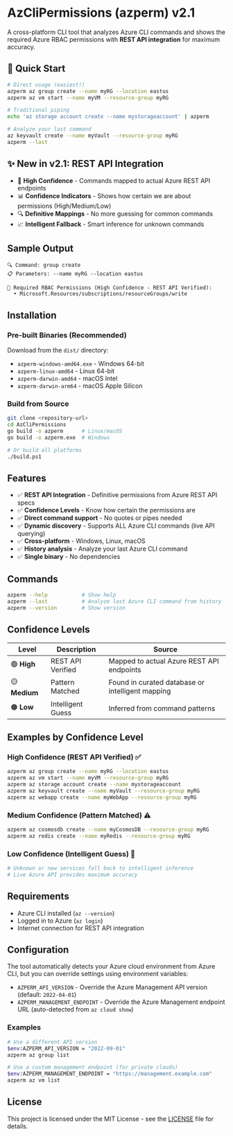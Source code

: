 # AzCliPermissions (azperm) v2.1

A cross-platform CLI tool that analyzes Azure CLI commands and shows the required Azure RBAC permissions with **REST API integration** for maximum accuracy.

## 🚀 Quick Start

```bash
# Direct usage (easiest!)
azperm az group create --name myRG --location eastus
azperm az vm start --name myVM --resource-group myRG

# Traditional piping
echo 'az storage account create --name mystorageaccount' | azperm

# Analyze your last command
az keyvault create --name myVault --resource-group myRG
azperm --last
```

## ✨ New in v2.1: REST API Integration

- 🎯 **High Confidence** - Commands mapped to actual Azure REST API endpoints
- 📊 **Confidence Indicators** - Shows how certain we are about permissions (High/Medium/Low)
- 🔍 **Definitive Mappings** - No more guessing for common commands
- 📈 **Intelligent Fallback** - Smart inference for unknown commands

## Sample Output

```
🔍 Command: group create
📋 Parameters: --name myRG --location eastus

🔐 Required RBAC Permissions (High Confidence - REST API Verified):
  • Microsoft.Resources/subscriptions/resourceGroups/write
```

## Installation

### Pre-built Binaries (Recommended)

Download from the `dist/` directory:
- `azperm-windows-amd64.exe` - Windows 64-bit
- `azperm-linux-amd64` - Linux 64-bit  
- `azperm-darwin-amd64` - macOS Intel
- `azperm-darwin-arm64` - macOS Apple Silicon

### Build from Source

```bash
git clone <repository-url>
cd AzCliPermissions
go build -o azperm      # Linux/macOS
go build -o azperm.exe  # Windows

# Or build all platforms
./build.ps1
```

## Features

- ✅ **REST API Integration** - Definitive permissions from Azure REST API specs
- ✅ **Confidence Levels** - Know how certain the permissions are
- ✅ **Direct command support** - No quotes or pipes needed
- ✅ **Dynamic discovery** - Supports ALL Azure CLI commands (live API querying)
- ✅ **Cross-platform** - Windows, Linux, macOS
- ✅ **History analysis** - Analyze your last Azure CLI command
- ✅ **Single binary** - No dependencies

## Commands

```bash
azperm --help           # Show help
azperm --last           # Analyze last Azure CLI command from history
azperm --version        # Show version
```

## Confidence Levels

| Level | Description | Source |
|-------|-------------|--------|
| 🟢 **High** | REST API Verified | Mapped to actual Azure REST API endpoints |
| 🟡 **Medium** | Pattern Matched | Found in curated database or intelligent mapping |
| 🟠 **Low** | Intelligent Guess | Inferred from command patterns |

## Examples by Confidence Level

### High Confidence (REST API Verified) ✅
```bash
azperm az group create --name myRG --location eastus
azperm az vm start --name myVM --resource-group myRG
azperm az storage account create --name mystorageaccount
azperm az keyvault create --name myVault --resource-group myRG
azperm az webapp create --name myWebApp --resource-group myRG
```

### Medium Confidence (Pattern Matched) ⚠️
```bash
azperm az cosmosdb create --name myCosmosDB --resource-group myRG
azperm az redis create --name myRedis --resource-group myRG
```

### Low Confidence (Intelligent Guess) 🤔
```bash
# Unknown or new services fall back to intelligent inference
# Live Azure API provides maximum accuracy
```

## Requirements

- Azure CLI installed (`az --version`)
- Logged in to Azure (`az login`)
- Internet connection for REST API integration

## Configuration

The tool automatically detects your Azure cloud environment from Azure CLI, but you can override settings using environment variables:

- `AZPERM_API_VERSION` - Override the Azure Management API version (default: `2022-04-01`)
- `AZPERM_MANAGEMENT_ENDPOINT` - Override the Azure Management endpoint URL (auto-detected from `az cloud show`)

### Examples

```bash
# Use a different API version
$env:AZPERM_API_VERSION = "2022-09-01"
azperm az group list

# Use a custom management endpoint (for private clouds)
$env:AZPERM_MANAGEMENT_ENDPOINT = "https://management.example.com"
azperm az vm list
```

## License

This project is licensed under the MIT License - see the [LICENSE](LICENSE) file for details.
